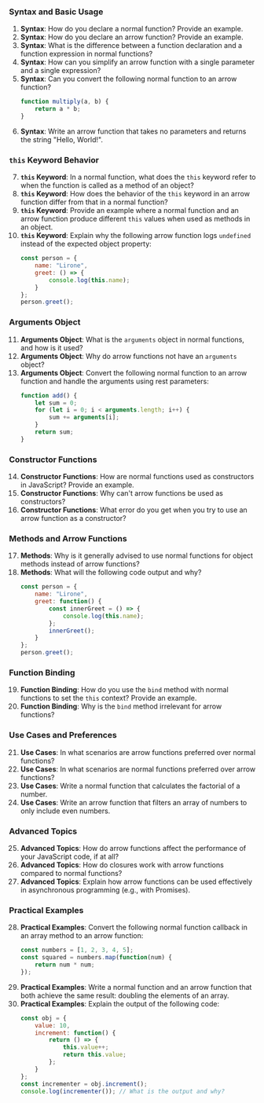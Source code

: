 ### Syntax and Basic Usage
1. **Syntax**: How do you declare a normal function? Provide an example.
2. **Syntax**: How do you declare an arrow function? Provide an example.
3. **Syntax**: What is the difference between a function declaration and a function expression in normal functions?
4. **Syntax**: How can you simplify an arrow function with a single parameter and a single expression?
5. **Syntax**: Can you convert the following normal function to an arrow function?
   ```javascript
   function multiply(a, b) {
       return a * b;
   }
   ```
6. **Syntax**: Write an arrow function that takes no parameters and returns the string "Hello, World!".

### `this` Keyword Behavior
7. **`this` Keyword**: In a normal function, what does the `this` keyword refer to when the function is called as a method of an object?
8. **`this` Keyword**: How does the behavior of the `this` keyword in an arrow function differ from that in a normal function?
9. **`this` Keyword**: Provide an example where a normal function and an arrow function produce different `this` values when used as methods in an object.
10. **`this` Keyword**: Explain why the following arrow function logs `undefined` instead of the expected object property:
    ```javascript
    const person = {
        name: "Lirone",
        greet: () => {
            console.log(this.name);
        }
    };
    person.greet();
    ```

### Arguments Object
11. **Arguments Object**: What is the `arguments` object in normal functions, and how is it used?
12. **Arguments Object**: Why do arrow functions not have an `arguments` object?
13. **Arguments Object**: Convert the following normal function to an arrow function and handle the arguments using rest parameters:
    ```javascript
    function add() {
        let sum = 0;
        for (let i = 0; i < arguments.length; i++) {
            sum += arguments[i];
        }
        return sum;
    }
    ```

### Constructor Functions
14. **Constructor Functions**: How are normal functions used as constructors in JavaScript? Provide an example.
15. **Constructor Functions**: Why can't arrow functions be used as constructors?
16. **Constructor Functions**: What error do you get when you try to use an arrow function as a constructor?

### Methods and Arrow Functions
17. **Methods**: Why is it generally advised to use normal functions for object methods instead of arrow functions?
18. **Methods**: What will the following code output and why?
    ```javascript
    const person = {
        name: "Lirone",
        greet: function() {
            const innerGreet = () => {
                console.log(this.name);
            };
            innerGreet();
        }
    };
    person.greet();
    ```

### Function Binding
19. **Function Binding**: How do you use the `bind` method with normal functions to set the `this` context? Provide an example.
20. **Function Binding**: Why is the `bind` method irrelevant for arrow functions?

### Use Cases and Preferences
21. **Use Cases**: In what scenarios are arrow functions preferred over normal functions?
22. **Use Cases**: In what scenarios are normal functions preferred over arrow functions?
23. **Use Cases**: Write a normal function that calculates the factorial of a number.
24. **Use Cases**: Write an arrow function that filters an array of numbers to only include even numbers.

### Advanced Topics
25. **Advanced Topics**: How do arrow functions affect the performance of your JavaScript code, if at all?
26. **Advanced Topics**: How do closures work with arrow functions compared to normal functions?
27. **Advanced Topics**: Explain how arrow functions can be used effectively in asynchronous programming (e.g., with Promises).

### Practical Examples
28. **Practical Examples**: Convert the following normal function callback in an array method to an arrow function:
    ```javascript
    const numbers = [1, 2, 3, 4, 5];
    const squared = numbers.map(function(num) {
        return num * num;
    });
    ```
29. **Practical Examples**: Write a normal function and an arrow function that both achieve the same result: doubling the elements of an array.
30. **Practical Examples**: Explain the output of the following code:
    ```javascript
    const obj = {
        value: 10,
        increment: function() {
            return () => {
                this.value++;
                return this.value;
            };
        }
    };
    const incrementer = obj.increment();
    console.log(incrementer()); // What is the output and why?
    ```